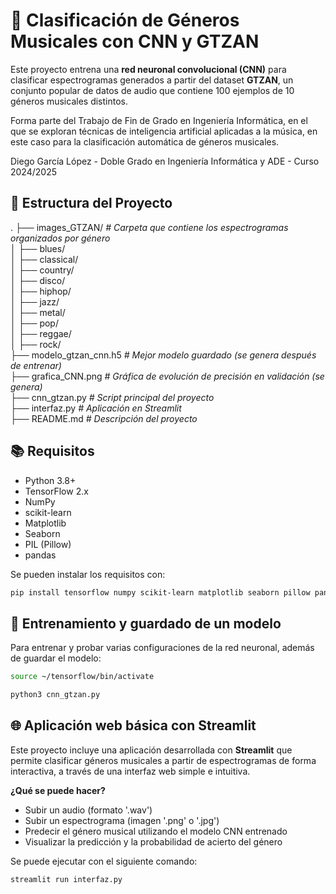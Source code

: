 # 🎵 Clasificación de Géneros Musicales con CNN y GTZAN

Este proyecto entrena una **red neuronal convolucional (CNN)** para clasificar espectrogramas generados a partir del dataset **GTZAN**, un conjunto popular de datos de audio que contiene 100 ejemplos de 10 géneros musicales distintos.

Forma parte del Trabajo de Fin de Grado en Ingeniería Informática, en el que se exploran técnicas de inteligencia artificial aplicadas a la música, en este caso para la clasificación automática de géneros musicales.

Diego García López - Doble Grado en Ingeniería Informática y ADE - Curso 2024/2025

## 📂 Estructura del Proyecto

. ├── images_GTZAN/            *# Carpeta que contiene los espectrogramas organizados por género*  
│ ├── blues/  
│ ├── classical/  
│ ├── country/  
│ ├── disco/  
│ ├── hiphop/  
│ ├── jazz/  
│ ├── metal/  
│ ├── pop/  
│ ├── reggae/  
│ ├── rock/  
├── modelo_gtzan_cnn.h5         *# Mejor modelo guardado (se genera después de entrenar)*  
├── grafica_CNN.png             *# Gráfica de evolución de precisión en validación (se genera)*  
├── cnn_gtzan.py                *# Script principal del proyecto*  
├── interfaz.py                 *# Aplicación en Streamlit*  
├── README.md                   *# Descripción del proyecto*  

## 📚 Requisitos

- Python 3.8+
- TensorFlow 2.x
- NumPy
- scikit-learn
- Matplotlib
- Seaborn
- PIL (Pillow)
- pandas

Se pueden instalar los requisitos con:
```bash
pip install tensorflow numpy scikit-learn matplotlib seaborn pillow pandas
```

## 🧪 Entrenamiento y guardado de un modelo
Para entrenar y probar varias configuraciones de la red neuronal, además de guardar el modelo:
```bash
source ~/tensorflow/bin/activate
```
```bash
python3 cnn_gtzan.py
```

## 🌐 Aplicación web básica con Streamlit

Este proyecto incluye una aplicación desarrollada con **Streamlit** que permite clasificar géneros musicales a partir de espectrogramas de forma interactiva, a través de una interfaz web simple e intuitiva.

**¿Qué se puede hacer?**
- Subir un audio (formato '.wav')
- Subir un espectrograma (imagen '.png' o '.jpg')
- Predecir el género musical utilizando el modelo CNN entrenado
- Visualizar la predicción y la probabilidad de acierto del género

Se puede ejecutar con el siguiente comando:
```bash
streamlit run interfaz.py
```

